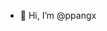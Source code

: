 - 👋 Hi, I’m @ppangx


<!---
ppangx/ppangx is a ✨ special ✨ repository because its `README.md` (this file) appears on your GitHub profile.
You can click the Preview link to take a look at your changes.
--->
